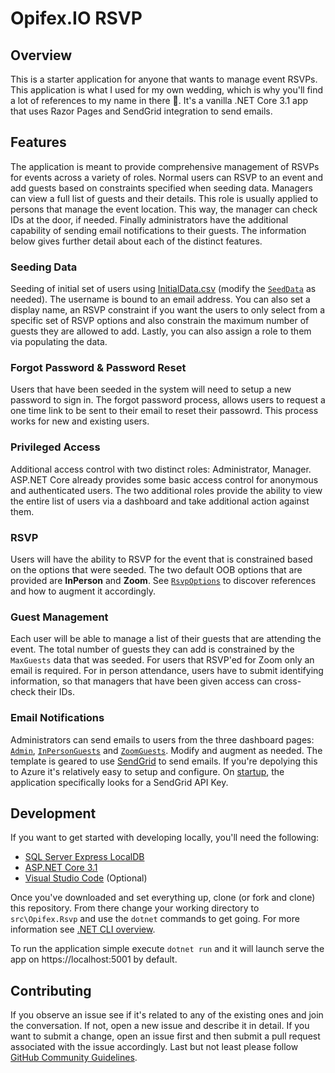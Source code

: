 # Opifex.IO RSVP

## Overview

This is a starter application for anyone that wants to manage event RSVPs. 
This application is what I used for my own wedding, which is why you'll find a lot of references to my name in there 🙂. It's a vanilla .NET Core 3.1 app that uses Razor Pages and SendGrid integration to send emails. 

## Features

The application is meant to provide comprehensive management of RSVPs for events across a variety of roles. Normal users can RSVP to an event and add guests based on constraints specified when seeding data. Managers can view a full list of guests and their details. This role is usually applied to persons that manage the event location. This way, the manager can check IDs at the door, if needed. Finally administrators have the additional capability of sending email notifications to their guests. The information below gives further detail about each of the distinct features.

### Seeding Data
Seeding of initial set of users using [InitialData.csv](src/Opifex.Rsvp/Data/InitialData.csv) (modify the [`SeedData`](src\Opifex.Rsvp\Data\SeedData.cs) as needed). The username is bound to an email address. You can also set a display name, an RSVP constraint if you want the users to only select from a specific set of RSVP options and also constrain the maximum number of guests they are allowed to add. Lastly, you can also assign a role to them via populating the data.

### Forgot Password & Password Reset
Users that have been seeded in the system will need to setup a new password to sign in. The forgot password process, allows users to request a one time link to be sent to their email to reset their passowrd. This process works for new and existing users.

### Privileged Access
Additional access control with two distinct roles: Administrator, Manager. ASP.NET Core already provides some basic access control for anonymous and authenticated users. The two additional roles provide the ability to view the entire list of users via a dashboard
and take additional action against them.

### RSVP
Users will have the ability to RSVP for the event that is constrained based on the options that were seeded. The two default OOB options that are provided are **InPerson** and **Zoom**. See [`RsvpOptions`](src\Opifex.Rsvp\Data\RsvpOptions.cs) to discover references and how to augment it accordingly.

### Guest Management
Each user will be able to manage a list of their guests that are attending the event. The total number of guests they can add is constrained by the `MaxGuests` data that was seeded. For users that RSVP'ed for Zoom only an email is required. For in person attendance, users have to submit identifying information, so that managers that have been given access can cross-check their IDs.

### Email Notifications
Administrators can send emails to users from the three dashboard pages: [`Admin`](src\Opifex.Rsvp\Pages\Admin.cshtml), [`InPersonGuests`](src\Opifex.Rsvp\Pages\InPersonGuests.cshtml) and [`ZoomGuests`](src\Opifex.Rsvp\Pages\ZoomGuests.cshtml). Modify and augment as needed. The template is geared to use [SendGrid](https://sendgrid.com/) to send emails. If you're depolying this to Azure it's relatively easy to setup and configure. On [startup](src\Opifex.Rsvp\Startup.cs), the application specifically looks for a SendGrid API Key.

## Development
If you want to get started with developing locally, you'll need the following:
- [SQL Server Express LocalDB](https://docs.microsoft.com/en-us/sql/database-engine/configure-windows/sql-server-express-localdb?view=sql-server-ver15)
- [ASP.NET Core 3.1](https://dotnet.microsoft.com/download/dotnet-core/3.1)
- [Visual Studio Code](https://code.visualstudio.com/) (Optional)

Once you've downloaded and set everything up, clone (or fork and clone) this repository. From there change your working directory to `src\Opifex.Rsvp` and use the `dotnet` commands to get going. For more information see [.NET CLI overview](https://docs.microsoft.com/en-us/dotnet/core/tools/).

To run the application simple execute `dotnet run` and it will launch serve the app on https://localhost:5001 by default.

## Contributing
If you observe an issue see if it's related to any of the existing ones and join the conversation. If not, open a new issue and describe it in detail. If you want to submit a change, open an issue first and then submit a pull request associated with the issue accordingly. Last but not least please follow [GitHub Community Guidelines](https://docs.github.com/en/free-pro-team@latest/github/site-policy/github-community-guidelines).